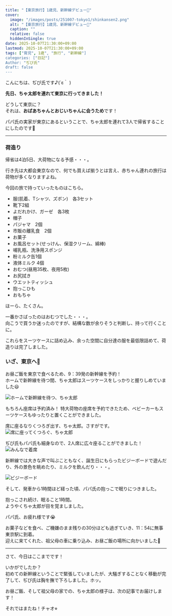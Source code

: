 ```yaml
---
title: "【東京旅行】1歳児、新幹線デビュー🚅"
cover:
  image: "/images/posts/251007-tokyo1/shinkansen2.png"
  alt: "【東京旅行】1歳児、新幹線デビュー🚅"
  caption: ""
  relative: false
  hiddenInSingle: true
date: 2025-10-07T21:30:00+09:00
lastmod: 2025-10-07T21:30:00+09:00
tags: ["育児", 1歳", "旅行", "新幹線"]
categories: ["日記"]
Author: "ぢぴ氏"
draft: false
---
```


こんにちは、ぢぴ氏です♪(´ε｀ )

**先日、ちゃ太郎を連れて東京に行ってきました！**

どうして東京に？  
それは、**おばあちゃんとおじいちゃんに会うため**です！

パパ氏の実家が東京にあるということで、ちゃ太郎を連れて3人で帰省することにしたのです🌻

---
### 荷造り

帰省は4泊5日、大荷物になる予感・・・。

行き先は大都会東京なので、何でも買えば揃うとは言え、赤ちゃん連れの旅行は荷物が多くなりますよね。

今回の旅で持っていったものはこちら。

- 服(肌着、Tシャツ、ズボン)　各3セット
- 靴下2組
- よだれかけ、ガーゼ　各3枚
- 帽子
- パジャマ　2個
- 市販の離乳食　2個
- お菓子
- お風呂セット(せっけん、保湿クリーム、綿棒)
- 哺乳瓶、洗浄用スポンジ
- 粉ミルク缶1個
- 液体ミルク 4個
- おむつ(昼用35枚、夜用5枚)
- お尻拭き
- ウエットティッシュ
- 抱っこひも
- おもちゃ

ほーら、たくさん。

一番かさばったのはおむつでした・・・。  
向こうで買うか迷ったのですが、結構な数が余りそうと判断し、持って行くことに。

これらをスーツケースに詰め込み、余った空間に自分達の服を最低限詰めて、荷造りは完了しました。

### いざ、東京へ🚅

お昼ご飯を東京で食べるため、9：39発の新幹線を予約！  
ホームで新幹線を待つ間、ちゃ太郎はスーツケースをしっかりと握りしめていました😃

![ホームで新幹線を待つ、ちゃ太郎](/images/posts/251007-tokyo1/shinkansen.jpg)

もちろん座席は予約済み！
特大荷物の座席を予約できたため、ベビーカーもスーツケースもゆったりと置くことができました。

席に座るなりくつろぎ出す、ちゃ太郎。さすがです。
![席に座ってくつろぐ、ちゃ太郎](/images/posts/251007-tokyo1/shinkansen2.png)

ぢぴ氏もパパ氏も細身なので、2人席に広々座ることができました！
![みんなで着席](/images/posts/251007-tokyo1/shinkansen3.png)

新幹線では大きな声で叫ぶこともなく、誕生日にもらったビジーボードで遊んだり、外の景色を眺めたり、ミルクを飲んだり・・・。

![ビジーボード](/images/posts/251007-tokyo1/busy.jpg)

そして、発車から1時間ほど経った頃、パパ氏の抱っこで眠りにつきました。

抱っこされ続け、眠ること1時間。  
ようやくちゃ太郎が目を覚ましました。

パパ氏、お疲れ様です😭

お菓子などを食べ、ご機嫌のまま残りの30分ほども過ぎていき、11：54に無事東京駅に到着。  
迎えに来てくれた、祖父母の車に乗り込み、お昼ご飯の場所に向かいました🚗

---
さて、今日はここまでです！

いかがでしたか？  
初めての新幹線ということで緊張していましたが、大騒ぎすることなく移動が完了して、ぢぴ氏は胸を撫で下ろしました。ホッ。

お昼ご飯、そして祖父母の家での、ちゃ太郎の様子は、次の記事でお届けします！

それではまたね！チャオ⭐︎
